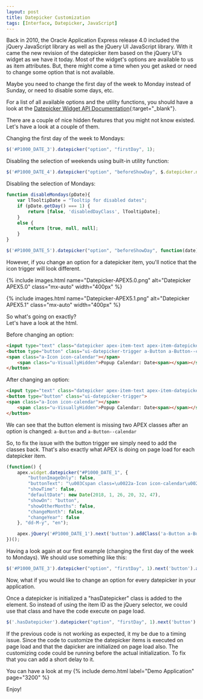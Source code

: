 ```yaml
---
layout: post
title: Datepicker Customization
tags: [Interface, Datepicker, JavaScript]
---
```


Back in 2010, the Oracle Application Express release 4.0 included the jQuery JavaScript library as well as the jQuery UI JavaScript library. With it came the new revision of the datepicker item based on the jQuery UI's widget as we have it today. Most of the widget's options are available to us as item attributes.
But, there might come a time when you get asked or need to change some option that is not available.

Maybe you need to change the first day of the week to Monday instead of Sunday, or need to disable some days, etc.

For a list of all available options and the utility functions, you should have a look at the [Datepicker Widget API Documentation](http://api.jqueryui.com/1.10/datepicker/){:target="_blank"}.

There are a couple of nice hidden features that you might not know existed.
Let's have a look at a couple of them.

Changing the first day of the week to Mondays:
```javascript
$('#P1000_DATE_3').datepicker("option", "firstDay", 1);
```

Disabling the selection of weekends using built-in utility function:
```javascript
$('#P1000_DATE_4').datepicker("option", "beforeShowDay", $.datepicker.noWeekends);
```

Disabling the selection of Mondays:
```javascript
function disableMondays(pDate){
    var lTooltipDate = "Tooltip for disabled dates";
    if (pDate.getDay() === 1) {
        return [false, 'disabledDayClass', lTooltipDate];
    }
    else {
        return [true, null, null];
    }
}

$('#P1000_DATE_5').datepicker("option", "beforeShowDay", function(date) {return disableMondays(date);});
```

However, if you change an option for a datepicker item, you'll notice that the icon trigger will look different.

{% include images.html name="Datepicker-APEX5.0.png" alt="Datepicker APEX5.0" class="mx-auto" width="400px" %}

{% include images.html name="Datepicker-APEX5.1.png" alt="Datepicker APEX5.1" class="mx-auto" width="400px" %}

So what's going on exactly?  
Let's have a look at the html.

Before changing an option:  
```html
<input type="text" class="datepicker apex-item-text apex-item-datepicker hasDatepicker" id="P1000_DATE_1" name="P1000_DATE_1" maxlength="" size="30" value="" autocomplete="off">
<button type="button" class="ui-datepicker-trigger a-Button a-Button--calendar">
<span class="a-Icon icon-calendar"></span>
    <span class="u-VisuallyHidden">Popup Calendar: Date<span></span></span>
</button>
```

After changing an option:  
```html
<input type="text" class="datepicker apex-item-text apex-item-datepicker hasDatepicker" id="P1000_DATE_1" name="P1000_DATE_1" maxlength="" size="30" value="" autocomplete="off">
<button type="button" class="ui-datepicker-trigger">
<span class="a-Icon icon-calendar"></span>
    <span class="u-VisuallyHidden">Popup Calendar: Date<span></span></span>
</button>
```

We can see that the button element is missing two APEX classes after an option is changed: `a-Button` and `a-Button--calendar`

So, to fix the issue with the button trigger we simply need to add the classes back.
That's also exactly what APEX is doing on page load for each datepicker item.
```javascript
(function() {
    apex.widget.datepicker("#P1000_DATE_1", {
        "buttonImageOnly": false,
        "buttonText": "\u003Cspan class=\u0022a-Icon icon-calendar\u0022\u003E\u003C\u002Fspan\u003E\u003Cspan class=\u0022u-VisuallyHidden\u0022\u003EPopup Calendar: Date\u003Cspan\u003E",
        "showTime": false,
        "defaultDate": new Date(2018, 1, 26, 20, 32, 47),
        "showOn": "button",
        "showOtherMonths": false,
        "changeMonth": false,
        "changeYear": false
    }, "dd-M-y", "en");

    apex.jQuery('#P1000_DATE_1').next('button').addClass('a-Button a-Button--calendar');
})();
```

Having a look again at our first example (changing the first day of the week to Mondays). We should use something like this:  
```javascript
$('#P1000_DATE_3').datepicker("option", "firstDay", 1).next('button').addClass('a-Button a-Button--calendar');
```

Now, what if you would like to change an option for every datepicker in your application.

Once a datepicker is initialized a "hasDatepicker" class is added to the element. So instead of using the item ID as the jQuery selector, we could use that class and have the code execute on page load.

```javascript
$('.hasDatepicker').datepicker("option", "firstDay", 1).next('button').addClass('a-Button a-Button--calendar');
```

If the previous code is not working as expected, it my be due to a timing issue. Since the code to customize the datepicker items is executed on page load and that the dapicker are initialized on page load also. The customizing code could be running before the actual initialization. To fix that you can add a short delay to it.

You can have a look at my {% include demo.html label="Demo Application" page="3200" %}

Enjoy! 